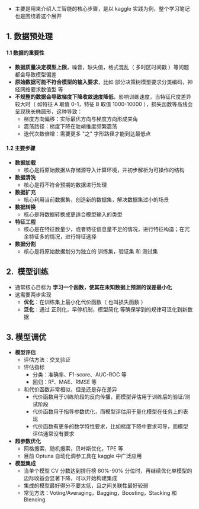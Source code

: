 - 主要是用来介绍人工智能的核心步骤，是以 kaggle 实践为例，整个学习笔记也是围绕着这个展开

## 1. 数据预处理

#### 1.1 数据的重要性

- **数据质量决定模型上限**，噪音，缺失值，格式混乱（ 多时区时间戳 ）等问题都会导致模型偏差
- **原始数据可能不符合模型的输入要求**，比如 部分决策树模型要求分类编码，神经网络要求数值型 等
- **不规整的数据会导致梯度下降收敛速度降低**，影响训练速度，当特征尺度差异较大时（ 如特征 A 取值 0-1，特征 B 取值 1000-10000 ），损失函数等高线会呈现狭长椭圆形，这种导致：
  - 梯度方向偏移：实际最优方向与梯度方向形成夹角
  - 震荡路径：梯度下降在陡峭维度频繁震荡
  - 迭代次数倍增：需要更多 "之" 字形路径才能到达最低点

#### 1.2 主要步骤

- **数据加载**
  - 核心是将原始数据从存储源导入计算环境，并初步解析为可操作的结构
- **数据清洗**
  - 核心是将不符合预期的数据进行处理
- **数据扩充**
  - 核心利用当前数据集，创造新的数据集，解决数据集过小的场景
- **数据转换**
  - 核心是将数据转换成更适合模型输入的类型
- **特征工程**
  - 核心是在特征数量少，或者特征信息量不足的情况，进行特征构造；在冗余特征多的情况，进行特征选择
- **数据分割**
  - 核心是将原始数据划分为独立的 训练集，验证集 和 测试集

## 2.  模型训练

- 通常核心目标为 **学习一个函数，使其在未知数据上预测的误差最小化**
- 这需要两步实现
  - **优化**：在训练集上最小化代价函数（ 也叫损失函数 ）
  - **泛化**：通过 正则化，早停机制，模型简化 等确保学到的规律可泛化到新数据

## 3. 模型调优

- **模型评估**
  - 评估方法：交叉验证
  - 评估指标
    - 分类：准确率、F1-score、AUC-ROC 等
    - 回归：R²、MAE、RMSE 等
  - 和代价函数非常相似，但是还是存在差异
    - 代价函数用于训练阶段的反向传播，而模型评估用于训练后的验证/测试阶段
    - 代价函数用于指导参数优化，而模型评估用于量化模型在任务上的表现
    - 代价函数有更多的数学特性要求，比如梯度下降中要求可导，而模型评估通常没有要求
- **超参数优化**
  - 网格搜索，随机搜索，贝叶斯优化，TPE 等
  - 目前 Optuna 自动化调参工具在 kaggle 中广泛应用
- **模型集成**
  - 当单个模型 CV 分数达到排行榜 80%-90% 分位时，再继续优化单模型的边际收益会显著下降，可以开始构建集成
  - 集成的模型最好得分不要太低，且之间关联性最好较弱
  - 常见方法：Voting/Averaging，Bagging，Boosting，Stacking 和 Blending
